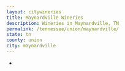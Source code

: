 ```yaml
---
layout: citywineries
title: Maynardville Wineries
description: Wineries in Maynardville, TN
permalink: /tennessee/union/maynardville/
state: tn
county: union
city: maynardville
---
```

-
